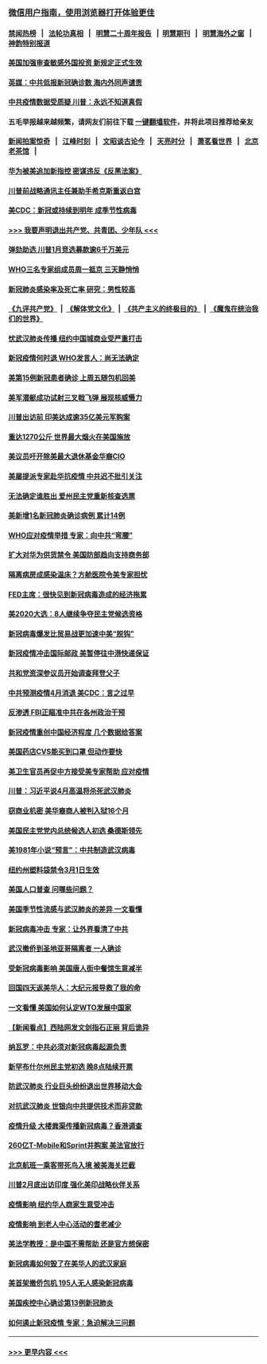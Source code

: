 ### [微信用户指南，使用浏览器打开体验更佳](https://github.com/gfw-breaker/banned-news1/blob/master/indexes/wechat-guide.md?t=0)
#### [禁闻热榜](热点新闻.md?t=0)  &nbsp;&nbsp;|&nbsp;&nbsp; [法轮功真相](https://github.com/gfw-breaker/truth/blob/master/README.md?t=0) &nbsp;&nbsp;|&nbsp;&nbsp; [明慧二十周年报告](https://github.com/gfw-breaker/mh-reports/blob/master/README.md?t=0) &nbsp;&nbsp;|&nbsp;&nbsp;[明慧期刊](https://github.com/gfw-breaker/mh-qikan) &nbsp;&nbsp;|&nbsp;&nbsp; [明慧海外之窗](https://github.com/gfw-breaker/mh-news/blob/master/README.md?t=0) &nbsp;&nbsp;|&nbsp;&nbsp; [神韵特别报道](https://github.com/gfw-breaker/mh-news/blob/master/shenyun.md?t=0)
#### [美国加强审查敏感外国投资 新规定正式生效](../pages/nsc412/n11868041.md?t=02141355) 
#### [英媒：中共低报新冠确诊数 海内外同声谴责](../pages/nsc412/n11867421.md?t=02141355) 
#### [中共疫情数据受质疑 川普：永远不知道真假](../pages/nsc412/n11867195.md?t=02141355) 
#### 五毛举报越来越频繁，请网友们前往下载 [一键翻墙软件](https://github.com/gfw-breaker/ssr-accounts)，并将此项目推荐给亲友
#### [新闻拍案惊奇](https://github.com/gfw-breaker/banned-news1/blob/master/pages/link4.md) &nbsp;&nbsp;|&nbsp;&nbsp; [江峰时刻](https://github.com/gfw-breaker/banned-news1/blob/master/pages/link4.md) &nbsp;&nbsp;|&nbsp;&nbsp; [文昭谈古论今](https://github.com/gfw-breaker/banned-news1/blob/master/pages/link4.md) &nbsp;&nbsp;|&nbsp;&nbsp; [天亮时分](https://github.com/gfw-breaker/banned-news1/blob/master/pages/link4.md) &nbsp;&nbsp;|&nbsp;&nbsp; [萧茗看世界](https://github.com/gfw-breaker/banned-news1/blob/master/pages/link4.md) &nbsp;&nbsp;|&nbsp;&nbsp; [北京老茶馆](https://github.com/gfw-breaker/banned-news1/blob/master/pages/link4.md) &nbsp;&nbsp;|&nbsp;&nbsp; 
#### [华为被美追加新指控 密谋违反《反黑法案》](../pages/nsc412/n11867191.md?t=02141355) 
#### [川普前战略通讯主任兼助手希克斯重返白宫](../pages/nsc412/n11867104.md?t=02141355) 
#### [美CDC：新冠或持续到明年 成季节性病毒](../pages/nsc412/n11867279.md?t=02141355) 
#### [>>> 我要声明退出共产党、共青团、少年队 <<<](https://github.com/begood0513/goodnews/blob/master/quit/letter.md) 
#### [弹劾助选 川普1月竞选募款逾6千万美元](../pages/nsc412/n11866950.md?t=02141355) 
#### [WHO三名专家组成员周一抵京 三天静悄悄](../pages/nsc412/n11866947.md?t=02141355) 
#### [新冠肺炎感染率及死亡率 研究：男性较高](../pages/nsc412/n11866956.md?t=02141355) 
#### [《九评共产党》](https://github.com/begood0513/9ping.md/blob/master/README.md) &nbsp;|&nbsp; [《解体党文化》](../../../../jtdwh.md/blob/master/README.md)  &nbsp;|&nbsp; [《共产主义的终极目的》](../../../../gczydzjmd.md/blob/master/README.md) &nbsp;|&nbsp; [《魔鬼在统治我们的世界》](../../../../mgztzwmdsj.md/blob/master/README.md) 
#### [忧武汉肺炎传播 纽约中国城商业受严重打击](../pages/nsc412/n11866902.md?t=02141355) 
#### [新冠疫情何时退 WHO发言人：尚无法确定](../pages/nsc412/n11866864.md?t=02141355) 
#### [美第15例新冠患者确诊 上周五随包机回美](../pages/nsc412/n11866852.md?t=02141355) 
#### [美军潜艇成功试射三叉戟飞弹 展现核威慑力](../pages/nsc412/n11866046.md?t=02141355) 
#### [川普出访前 印美达成逾35亿美元军购案](../pages/nsc412/n11865444.md?t=02141355) 
#### [重达1270公斤 世界最大烟火在美国施放](../pages/nsc412/n11865198.md?t=02141355) 
#### [美议员吁开除美最大退休基金华裔CIO](../pages/nsc412/n11865230.md?t=02141355) 
#### [美屡提派专家赴华抗疫情 中共迟不批引关注](../pages/nsc412/n11864719.md?t=02141355) 
#### [无法确定谁胜出 爱州民主党重新核查选票](../pages/nsc412/n11864830.md?t=02141355) 
#### [美新增1名新冠肺炎确诊病例 累计14例](../pages/nsc412/n11864893.md?t=02141355) 
#### [WHO应对疫情举措 专家：向中共“弯腰”](../pages/nsc412/n11864727.md?t=02141355) 
#### [扩大对华为供货禁令 美国防部趋向支持商务部](../pages/nsc412/n11864773.md?t=02141355) 
#### [隔离病房成感染温床？方舱医院令美专家担忧](../pages/nsc412/n11864575.md?t=02141355) 
#### [FED主席：很快见到新冠病毒造成的经济拖累](../pages/nsc412/n11864507.md?t=02141355) 
#### [美2020大选：8人继续争夺民主党候选资格](../pages/nsc412/n11864327.md?t=02141355) 
#### [新冠病毒爆发比贸易战更加速中美“脱钩”](../pages/nsc412/n11864470.md?t=02141355) 
#### [新冠疫情冲击国际邮政 美暂停往中港快递保证](../pages/nsc412/n11864207.md?t=02141355) 
#### [共和党资深参议员开始调查拜登父子](../pages/nsc412/n11863984.md?t=02141355) 
#### [中共预测疫情4月消退 美CDC：言之过早](../pages/nsc412/n11864310.md?t=02141355) 
#### [反渗透 FBI正瞄准中共在各州政治干预](../pages/nsc412/n11864300.md?t=02141355) 
#### [新冠疫情重创中国经济程度 几个数据给答案](../pages/nsc412/n11864203.md?t=02141355) 
#### [美国药店CVS能买到口罩 但动作要快](../pages/nsc412/n11862438.md?t=02141355) 
#### [美卫生官员再促中方接受美专家帮助 应对疫情](../pages/nsc412/n11864043.md?t=02141355) 
#### [川普：习近平说4月高温将杀死武汉肺炎](../pages/nsc412/n11860814.md?t=02141355) 
#### [窃商业机密 美华裔商人被判入狱16个月](../pages/nsc412/n11863911.md?t=02141355) 
#### [美国民主党党内总统候选人初选 桑德斯领先](../pages/nsc412/n11863475.md?t=02141355) 
#### [美1981年小说“预言”：中共制造武汉病毒](../pages/nsc412/n11863306.md?t=02141355) 
#### [纽约州塑料袋禁令3月1日生效](../pages/nsc412/n11862832.md?t=02141355) 
#### [美国人口普查  问哪些问题？](../pages/nsc412/n11862808.md?t=02141355) 
#### [美国季节性流感与武汉肺炎的差异 一文看懂](../pages/nsc412/n11862428.md?t=02141355) 
#### [新冠病毒冲击 专家：让外界看清了中共](../pages/nsc412/n11862280.md?t=02141355) 
#### [武汉撤侨到圣地亚哥隔离者 一人确诊](../pages/nsc412/n11862460.md?t=02141355) 
#### [受新冠病毒影响 美国唐人街中餐馆生意减半](../pages/nsc412/n11861940.md?t=02141355) 
#### [回国四天返美华人：大纪元报导救了我的命](../pages/nsc412/n11862181.md?t=02141355) 
#### [一文看懂 美国如何认定WTO发展中国家](../pages/nsc412/n11862051.md?t=02141355) 
#### [【新闻看点】西陆网发文剑指石正丽 背后诡异](../pages/nsc412/n11861792.md?t=02141355) 
#### [纳瓦罗：中共必须对新冠病毒起源负责](../pages/nsc412/n11861810.md?t=02141355) 
#### [新罕布什尔州民主党初选 晚8点陆续开票](../pages/nsc412/n11861872.md?t=02141355) 
#### [防武汉肺炎 行业巨头纷纷退出世界移动大会](../pages/nsc412/n11861795.md?t=02141355) 
#### [对抗武汉肺炎 世银向中共提供技术而非贷款](../pages/nsc412/n11861652.md?t=02141355) 
#### [疫情升级 大楼粪渠传播新冠病毒？香港调查](../pages/nsc412/n11861556.md?t=02141355) 
#### [260亿T-Mobile和Sprint并购案 美法官放行](../pages/nsc412/n11861511.md?t=02141355) 
#### [北京航班一乘客带死鸟入境 被美海关拦截](../pages/nsc412/n11861317.md?t=02141355) 
#### [川普2月底出访印度 强化美印战略伙伴关系](../pages/nsc412/n11860557.md?t=02141355) 
#### [疫情影响  纽约华人商家生意受冲击](../pages/nsc412/n11860284.md?t=02141355) 
#### [疫情影响  到老人中心活动的耆老减少](../pages/nsc412/n11860199.md?t=02141355) 
#### [美法学教授：是中国不需帮助 还是官方想保密](../pages/nsc412/n11859492.md?t=02141355) 
#### [新冠病毒如何毁了在美华人的武汉家庭](../pages/nsc412/n11859524.md?t=02141355) 
#### [美首架撤侨包机 195人无人感染新冠病毒](../pages/nsc412/n11859908.md?t=02141355) 
#### [美国疾控中心确诊第13例新冠肺炎](../pages/nsc412/n11859966.md?t=02141355) 
#### [如何遏止新冠疫情 专家：急迫解决三问题](../pages/nsc412/n11859685.md?t=02141355) 

----
#### [ >>> 更早内容 <<< ](../indexes/nsc412-earlier.md)
